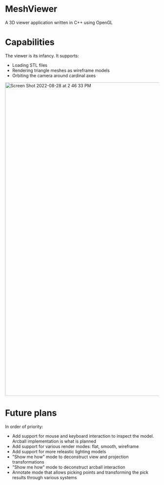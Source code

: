 # MeshViewer
A 3D viewer application written in C++ using OpenGL

# Capabilities

The viewer is its infancy. It supports:

* Loading STL files
* Rendering triangle meshes as wireframe models
* Orbiting the camera around cardinal axes

<img width="1028" alt="Screen Shot 2022-08-28 at 2 46 33 PM" src="https://user-images.githubusercontent.com/73474502/187095797-da56a625-d4c1-45c9-b55b-1e92a4c3a5ab.png">


# Future plans

In order of priority:

* Add support for mouse and keyboard interaction to inspect the model. Arcball implementation is what is planned
* Add support for various render modes: flat, smooth, wireframe
* Add support for more releastic lighting models
* "Show me how" mode to deconstruct view and projection transformations
* "Show me how" mode to deconstruct arcball interaction
* Annotate mode that allows picking points and transforming the pick results through various systems
